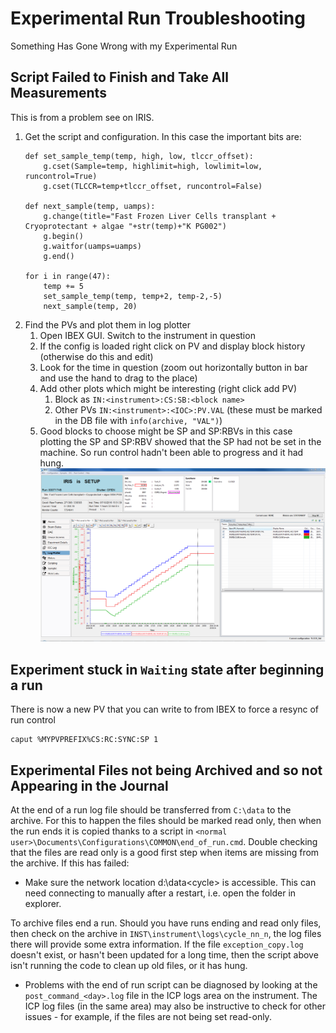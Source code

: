 # Experimental Run Troubleshooting

Something Has Gone Wrong with my Experimental Run

## Script Failed to Finish and Take All Measurements

This is from a problem see on IRIS.

1. Get the script and configuration.
   In this case the important bits are:
    ```
    def set_sample_temp(temp, high, low, tlccr_offset):
        g.cset(Sample=temp, highlimit=high, lowlimit=low, runcontrol=True)
        g.cset(TLCCR=temp+tlccr_offset, runcontrol=False)
        
    def next_sample(temp, uamps):
        g.change(title="Fast Frozen Liver Cells transplant + Cryoprotectant + algae "+str(temp)+"K PG002")
        g.begin()
        g.waitfor(uamps=uamps)
        g.end()

    for i in range(47):
        temp += 5
        set_sample_temp(temp, temp+2, temp-2,-5)
        next_sample(temp, 20)
    ```
1. Find the PVs and plot them in log plotter
    1. Open IBEX GUI. Switch to the instrument in question
    1. If the config is loaded right click on PV and display block history (otherwise do this and edit)
    1. Look for the time in question (zoom out horizontally button in bar and use the hand to drag to the place)
    1. Add other plots which might be interesting (right click add PV)
        1. Block as `IN:<instrument>:CS:SB:<block name>`
        1. Other PVs `IN:<instrument>:<IOC>:PV.VAL` (these must be marked in the DB file with `info(archive, "VAL")`)
    1. Good blocks to choose might be SP and SP:RBVs in this case plotting the SP and SP:RBV showed that the SP had not be set in the machine. So run control hadn't been able to progress and it had hung.
![log plotter image](LogPlotter.png)

## Experiment stuck in `Waiting` state after beginning a run

There is now a new PV that you can write to from IBEX to force a resync of run control

    caput %MYPVPREFIX%CS:RC:SYNC:SP 1

## Experimental Files not being Archived and so not Appearing in the Journal

At the end of a run log file should be transferred from `C:\data` to the archive. For this to happen the files should be marked read only, then when the run ends it is copied thanks to a script in `<normal user>\Documents\Configurations\COMMON\end_of_run.cmd`. 
Double checking that the files are read only is a good first step when items are missing from the archive.
If this has failed:

* Make sure the network location d:\data\<cycle> is accessible. This can need connecting to manually after a restart, i.e. open the folder in explorer.

To archive files end a run.
Should you have runs ending and read only files, then check on the archive in `INST\instrument\logs\cycle_nn_n`, the log files there will provide some extra information. If the file `exception_copy.log` doesn't exist, or hasn't been updated for a long time, then the script above isn't running the code to clean up old files, or it has hung.

* Problems with the end of run script can be diagnosed by looking at the `post_command_<day>.log` file in the ICP logs area on the instrument. The ICP log files (in the same area) may also be instructive to check for other issues - for example, if the files are not being set read-only.
